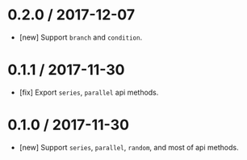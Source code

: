 0.2.0 / 2017-12-07
==================
- [new] Support `branch` and `condition`.

0.1.1 / 2017-11-30
==================
- [fix] Export `series`, `parallel` api methods.

0.1.0 / 2017-11-30
==================
- [new] Support `series`, `parallel`, `random`, and most of api methods.
